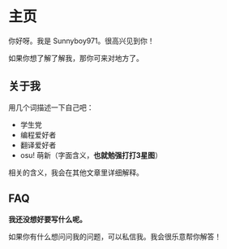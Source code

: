 # 主页

你好呀。我是 Sunnyboy971。很高兴见到你！

如果你想了解了解我，那你可来对地方了。

## 关于我

用几个词描述一下自己吧：

- 学生党
- 编程爱好者
- 翻译爱好者
- osu! 萌新（字面含义，**也就勉强打打3星图**）

相关的含义，我会在其他文章里详细解释。

## FAQ

**我还没想好要写什么呢。**

如果你有什么想问问我的问题，可以私信我。我会很乐意帮你解答！

